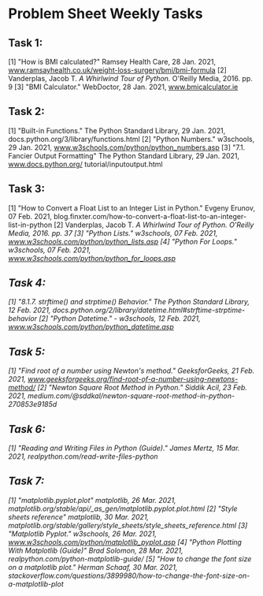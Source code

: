 <h1>Problem Sheet Weekly Tasks</h1>

<h2>Task 1:</h2>

[1] "How is BMI calculated?" Ramsey Health Care, 28 Jan. 2021,
www.ramsayhealth.co.uk/weight-loss-surgery/bmi/bmi-formula
[2] Vanderplas, Jacob T. <i>A Whirlwind Tour of Python.</i> O'Reilly Media, 2016. pp. 9
[3] "BMI Calculator." WebDoctor, 28 Jan. 2021, www.bmicalculator.ie 

<h2>Task 2:</h2>

[1] "Built-in Functions." The Python Standard Library, 29 Jan. 2021, docs.python.org/3/library/functions.html 
[2] "Python Numbers." w3schools, 29 Jan. 2021, www.w3schools.com/python/python_numbers.asp
[3] "7.1. Fancier Output Formatting" The Python Standard Library, 29 Jan. 2021, www.docs.python.org/          tutorial/inputoutput.html

<h2>Task 3:</h2>

[1] "How to Convert a Float List to an Integer List in Python." Evgeny Erunov, 07 Feb. 2021,
    blog.finxter.com/how-to-convert-a-float-list-to-an-integer-list-in-python
[2] Vanderplas, Jacob T. <i>A Whirlwind Tour of Python.<i/> O'Reilly Media, 2016. pp. 37
[3] "Python Lists." w3schools, 07 Feb. 2021, www.w3schools.com/python/python_lists.asp
[4] "Python For Loops." w3schools, 07 Feb. 2021, www.w3schools.com/python/python_for_loops.asp

<h2>Task 4:</h2>

[1] "8.1.7. strftime() and strptime() Behavior." The Python Standard Library, 12 Feb. 2021, docs.python.org/2/library/datetime.html#strftime-strptime-behavior 
[2] "Python Datetime." - w3schools, 12 Feb. 2021, www.w3schools.com/python/python_datetime.asp

<h2>Task 5:</h2>

[1] "Find root of a number using Newton's method." GeeksforGeeks, 21 Feb. 2021, www.geeksforgeeks.org/find-root-of-a-number-using-newtons-method/
[2] "Newton Square Root Method in Python." Siddik Acil, 23 Feb. 2021, medium.com/@sddkal/newton-square-root-method-in-python-270853e9185d

<h2>Task 6:</h2>

[1] "Reading and Writing Files in Python (Guide)." James Mertz, 15 Mar. 2021, realpython.com/read-write-files-python

<h2>Task 7:</h2>

[1] "matplotlib.pyplot.plot" matplotlib, 26 Mar. 2021, matplotlib.org/stable/api/_as_gen/matplotlib.pyplot.plot.html
[2] "Style sheets reference" matplotlib, 30 Mar. 2021, matplotlib.org/stable/gallery/style_sheets/style_sheets_reference.html
[3] "Matplotlib Pyplot." w3schools, 26 Mar. 2021, www.w3schools.com/python/matplotlib_pyplot.asp 
[4] "Python Plotting With Matplotlib (Guide)" Brad Solomon, 28 Mar. 2021, realpython.com/python-matplotlib-guide/ 
[5] "How to change the font size on a matplotlib plot." Herman Schaaf, 30 Mar. 2021, stackoverflow.com/questions/3899980/how-to-change-the-font-size-on-a-matplotlib-plot